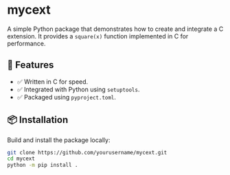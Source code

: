 # mycext

A simple Python package that demonstrates how to create and integrate a C extension. It provides a `square(x)` function implemented in C for performance.

## 🔧 Features

- ✅ Written in C for speed.
- ✅ Integrated with Python using `setuptools`.
- ✅ Packaged using `pyproject.toml`.

## 📦 Installation

Build and install the package locally:

```bash
git clone https://github.com/yourusername/mycext.git
cd mycext
python -m pip install .
